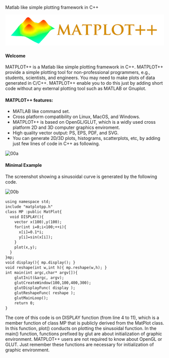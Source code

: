 
Matlab like simple plotting framework in C++

![logo](./images/logo.png)

#### Welcome

MATPLOT++ is a Matlab like simple plotting framework in C++.
MATPLOT++ provide a simple plotting tool for non-professional programmers,
e.g., students, scientists, and engineers.
You may need to make plots of data generated in C/C++.
MATPLOT++ enable you to do this just by adding short code without any external plotting tool such as MATLAB or Gnuplot.

#### MATPLOT++ features:

* MATLAB like command set.
* Cross platform compatibility on Linux, MacOS, and Windows.
* MATPLOT++ is based on OpenGL/GLUT, which is a widly used cross platform 2D and 3D computer graphics enviroment.
* High quality vector output: PS, EPS, PDF, and SVG.
* You can generate 2D/3D plots, histograms, scatterplots, etc, by adding just few lines of code in C++ as following.

![00a](./images/00_intro.png)

#### Minimal Example

The screenshot showing a sinusoidal curve is generated by the following code.

![00b](./images/00_minimal.png)

```
using namespace std;
include "matplotpp.h"
class MP :public MatPlot{
  void DISPLAY(){
    vector x(100),y(100);
    for(int i=0;i<100;++i){
      x[i]=0.1*i;
      y[i]=sin(x[i]);
    }
    plot(x,y);
  }
}mp;
void display(){ mp.display(); }
void reshape(int w,int h){ mp.reshape(w,h); }
int main(int argc,char* argv[]){
    glutInit(&argc, argv);
    glutCreateWindow(100,100,400,300);
    glutDisplayFunc( display );
    glutReshapeFunc( reshape );
    glutMainLoop();
    return 0;
}
```

The core of this code is on DISPLAY function (from line 4 to 11), which is a member function of class MP that is publicly derived from the MatPlot class. In this function, plot() conducts on plotting the sinusoidal function. In the main() function, functions prefixed by glut are about initialization of graphic environment. MATPLOT++ users are not required to know about OpenGL or GLUT. Just remember these functions are necessary for initialization of graphic environment.

